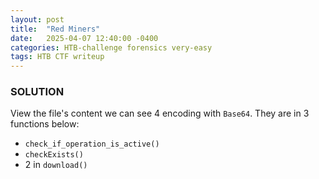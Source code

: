 ```yaml
---
layout: post
title:  "Red Miners"
date:   2025-04-07 12:40:00 -0400
categories: HTB-challenge forensics very-easy
tags: HTB CTF writeup 
---
```


### SOLUTION
View the file's content we can see 4 encoding with `Base64`. They are in 3 functions below:
- `check_if_operation_is_active()`
- `checkExists()`
- 2 in `download()`
